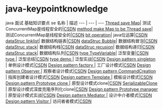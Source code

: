 # java-keypointknowledge
java  面试   基础知识要点  se
 名称 | 描述
  ---  | --- | ---
   [Thread save Map](https://github.com/yzmaodeng/java-keypointknowledge/blob/master/src/main/java/com/zl/collection/Map%E7%9A%84%E7%BA%BF%E7%A8%8B%E5%AE%89%E5%85%A8%E5%AE%9E%E7%8E%B0.java)| 测试ConcurrentMap是线程安全的|[CSDN](https://blog.csdn.net/yz18931904/article/details/80466892)
 [method make Map to be Thread save](https://github.com/yzmaodeng/java-keypointknowledge/blob/master/src/main/java/com/zl/collection/Map%E7%9A%84%E7%BA%BF%E7%A8%8B%E5%AE%89%E5%85%A8%E5%AE%9E%E7%8E%B0.java)| 测试ConcurrentMap是线程安全的|[CSDN](https://blog.csdn.net/yz18931904/article/details/80466892)
 [bit operation](https://github.com/yzmaodeng/java-keypointknowledge/blob/master/src/main/java/com/zl/Bitoperation/Bitoperation.java)| java位运算|[CSDN](https://blog.csdn.net/yz18931904/article/details/80470304)
 [dataStruc linklist](https://github.com/yzmaodeng/java-keypointknowledge/tree/master/src/main/java/com/zl/Datastructure/linklist)| 数据结构链表|[CSDN](https://blog.csdn.net/yz18931904/article/details/80474412)
[dataStruc Bubble](https://github.com/yzmaodeng/java-keypointknowledge/blob/master/src/main/java/com/zl/Datastructure/BubbleSort/BubbleSort.java)| 数据结构冒泡|[CSDN](https://blog.csdn.net/yz18931904/article/details/80476435)
[dataStruc stack](https://github.com/yzmaodeng/java-keypointknowledge/tree/master/src/main/java/com/zl/Datastructure/ArrayStack)| 数据结构栈|[CSDN](https://blog.csdn.net/yz18931904/article/details/80481587)
[dataStruc recusion](https://github.com/yzmaodeng/java-keypointknowledge/tree/master/src/main/java/com/zl/Datastructure/ArrayStack)| 数据结构递归|[CSDN](https://blog.csdn.net/yz18931904/article/details/80494891)
[dataStruc stack](https://github.com/yzmaodeng/java-keypointknowledge/tree/master/src/main/java/com/zl/Datastructure/QUEUEUE)| 数据结构队列|[CSDN](https://blog.csdn.net/yz18931904/article/details/80504113)
[type TypeVariable](https://github.com/yzmaodeng/java-keypointknowledge/blob/master/src/main/java/com/zl/Type/MyTypeVariable.java)| 泛型变量|[CSDN](https://blog.csdn.net/yz18931904/article/details/80532427)
[type ](https://github.com/yzmaodeng/java-keypointknowledge/blob/master/src/main/java/com/zl/Type/MyTypeVariable.java)| 泛型总结|[CSDN](https://blog.csdn.net/yz18931904/article/details/80532437)
[type demo ](https://github.com/yzmaodeng/java-keypointknowledge/tree/master/src/main/java/com/zl/Type/Demo)| 泛型实战|[CSDN](https://blog.csdn.net/yz18931904/article/details/80535724)
[Design pattern singleton ](https://github.com/yzmaodeng/java-keypointknowledge/commit/0894a14b03b724cd362f466e8f20514efbc164aa)| 单例设计模式|[CSDN](https://blog.csdn.net/yz18931904/article/details/80556497)
[Design pattern factory ](https://github.com/yzmaodeng/java-keypointknowledge/tree/master/src/main/java/com/zl/Designpattern/Factory)| 工厂设计模式|[CSDN](https://blog.csdn.net/yz18931904/article/details/80561280)
[Design pattern Observer ](https://github.com/yzmaodeng/java-keypointknowledge/commit/50b152897d746b26c592c281aba2658b423d3a50)| 观察者设计模式|[CSDN](https://blog.csdn.net/yz18931904/article/details/80558934)
[Design pattern CommandCreation ](https://github.com/yzmaodeng/java-keypointknowledge/commit/d37532c385fad31429d64a1235571380a6825ce5)| 指挥创建者设计模式|[CSDN](https://blog.csdn.net/yz18931904/article/details/80574317)
[Design pattern Template ](https://github.com/yzmaodeng/java-keypointknowledge/commit/5ca13d42fd63932490339a575749aec377d6e642)| 模板设计模式|[CSDN](https://blog.csdn.net/yz18931904/article/details/80571768)
[Design pattern Prototype clone  ](https://github.com/yzmaodeng/java-keypointknowledge/commit/45e9136a51912dfd62b9d89ff95cc470ef132abe)| 原型设计模式clone|[CSDN](https://blog.csdn.net/yz18931904/article/details/80576574)
[SerializableClone  ](https://github.com/yzmaodeng/java-keypointknowledge/commit/7d6c6824fcee4ebbdedbdbb7938533e50729ff39#diff-4c42fcae049b728ca8c83d3a5767b44f)| 原型设计模式深度克隆序列化clone|[CSDN](https://blog.csdn.net/yz18931904/article/details/80577589)
[Design pattern Prototype manager ](https://github.com/yzmaodeng/java-keypointknowledge/commit/4e35b9808bcc4e7207c6d1a6cd1e4295e4328ab5)| 原型设计模式实战|[CSDN](https://blog.csdn.net/yz18931904/article/details/80588209)
[Design pattern Mediator ](https://github.com/yzmaodeng/java-keypointknowledge/commit/bf15dc2c7c49df34dbef0a550ace857dd38669aa)| 设计中介者模式|[CSDN](https://blog.csdn.net/yz18931904/article/details/80589280)
[Design pattern Visitor ](https://github.com/yzmaodeng/java-keypointknowledge/commit/4745c8012aebd0022ea779fcef25ce2bc10be1b6)| 访问者者模式|[CSDN](https://blog.csdn.net/yz18931904/article/details/80595013)
